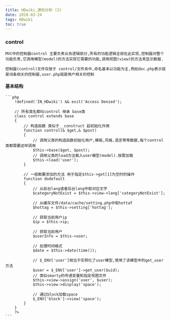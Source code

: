 ```yaml
---
title: HDwiki_源码分析 (3)
date: 2018-03-24
tags: HDwiki
toc: true
---
```


### control
    MVC中的控制器control 主要负责业务逻辑部分,所有的功能逻辑全部在此实现,控制器对整个功能负责,它调用模型(model)的方法实现它需要的功能,调用视图(view)的方法来显示数据.

    控制器(control)文件存放于 control/文件夹中,命名基本以功能为主,例如doc.php表示就是词条相关的控制器,user.php就是用户相关的控制

<!-- more -->

#### 基本结构
    ```php
        !defined('IN_HDwiki') && exit('Access Denied');

        // 所有类名都叫control 继承 base类
        class control extends base
        {
            // 构造函数 类似于__construct 起初始化作用
            function control(& $get,& $post)
            {
                // 调用父类的构造函数初始化用户,模板,风格,语言等等数据,每个control类都需要这样调用
                $this->base($get, $post);
                // 调用父类的load方法载入user模型(model).按需加载
                $this->load('user');
            }

            // 一般都要添加的方法 用于指定$this->get[1]为空时的操作
            function dodefault
            {
                // 从前台lang或者后台lang中取对应文字
                $categoryNotExist = $this->view->lang['categoryNotExist'];

                // 从缓存文件/data/cache/setting.php中取hottaf
                $hottag = $this->setting['hottag'];

                // 获取当前用户ip
                $ip = $this->ip;

                // 获取当前用户
                $userInfo = $this->user;

                // 处理时间格式
                $date = $this->date(time());

                // $_ENV['user']相当于实例化了user模型,使用了该模型中的get_user方法
                $user = $_ENV['user']->get_user($uid);
                // 类似smarty的传递变量和指定视图文件
                $this->view->assign('user', $user); 
                $this->view->display('space');

                // 通过block加载space
                $_ENV['block']->view('space');
            }
        }
        ?>
    ```
